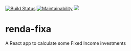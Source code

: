[![Build Status](https://travis-ci.org/lourenci/renda-fixa.svg?branch=master)](https://travis-ci.org/lourenci/renda-fixa) [![Maintainability](https://api.codeclimate.com/v1/badges/1b334c61c9f798c8fff2/maintainability)](https://codeclimate.com/github/lourenci/renda-fixa/maintainability) <a href="https://codeclimate.com/github/lourenci/renda-fixa/test_coverage"><img src="https://api.codeclimate.com/v1/badges/1b334c61c9f798c8fff2/test_coverage" /></a>
# renda-fixa
A React app to calculate some Fixed Income investments
